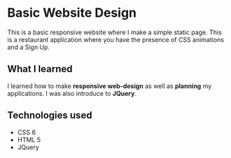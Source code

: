 # Basic Website Design

This is a basic responsive website where I make a simple static page. This is a restaurant application where you have the presence of CSS animations and a Sign Up.

## What I learned

I learned how to make **responsive web-design** as well as **planning** my applications. I was also introduce to **JQuery**.

## Technologies used

- CSS 6
- HTML 5
- JQuery
